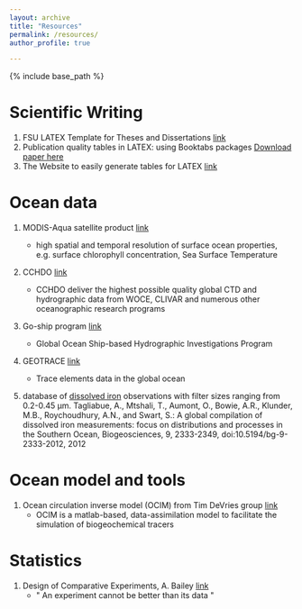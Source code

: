 ```yaml
---
layout: archive
title: "Resources"
permalink: /resources/
author_profile: true

---
```


{% include base_path %}


Scientific Writing
=====
1. FSU LATEX Template for Theses and Dissertations [link](http://myweb.fsu.edu/bwhissel/fsulatex/)
1. Publication quality tables in LATEX: using Booktabs packages [Download paper here](http://academicpages.github.io/files/booktabs.pdf)
1. The Website to easily generate tables for LATEX [link](https://www.tablesgenerator.com/#)

Ocean data
======
1. MODIS-Aqua satellite product [link](https://oceancolor.gsfc.nasa.gov/l3/)
	* high spatial and temporal resolution of surface ocean properties, e.g. surface chlorophyll concentration, Sea Surface Temperature
1. CCHDO [link](https://cchdo.ucsd.edu/)
	* CCHDO deliver the highest possible quality global CTD and hydrographic data from WOCE, CLIVAR and numerous other oceanographic research programs

1. Go-ship program [link](https://www.go-ship.org/index.html)
	* Global Ocean Ship-based Hydrographic Investigations Program

1. GEOTRACE [link](https://www.geotraces.org/#)
	* Trace elements data in the global ocean

1. database of [dissolved iron](https://www.bodc.ac.uk/geotraces/data/historical/documents/tagliabue_fe_database_jun2015_public.xlsx) observations with filter sizes ranging from 0.2-0.45 µm. Tagliabue, A., Mtshali, T., Aumont, O., Bowie, A.R., Klunder, M.B., Roychoudhury, A.N., and Swart, S.: A global compilation of dissolved iron measurements: focus on distributions and processes in the Southern Ocean, Biogeosciences, 9, 2333-2349, doi:10.5194/bg-9-2333-2012, 2012


Ocean model and tools
======
1. Ocean circulation inverse model (OCIM) from Tim DeVries group [link](https://tdevries.eri.ucsb.edu/models-and-data-products/)
	* OCIM is a matlab-based, data-assimilation model to facilitate the simulation of biogeochemical tracers




Statistics
======
1. Design of Comparative Experiments, A. Bailey [link](http://www.maths.qmul.ac.uk/~rab/DOEbook/)
	* " An experiment cannot be better than its data "


